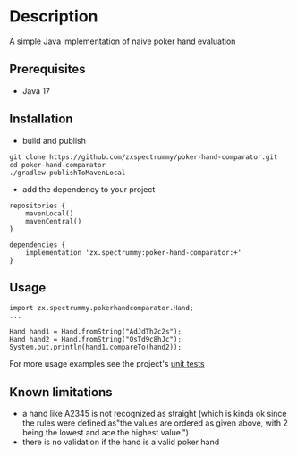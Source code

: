 # Description

A simple Java implementation of naive poker hand evaluation

## Prerequisites

* Java 17

## Installation

* build and publish

```
git clone https://github.com/zxspectrummy/poker-hand-comparator.git
cd poker-hand-comparator
./gradlew publishToMavenLocal
```

* add the dependency to your project

```
repositories {
    mavenLocal()
    mavenCentral()
}

dependencies {
    implementation 'zx.spectrummy:poker-hand-comparator:+'
}
```

## Usage

```
import zx.spectrummy.pokerhandcomparator.Hand;
...

Hand hand1 = Hand.fromString("AdJdTh2c2s");
Hand hand2 = Hand.fromString("QsTd9c8hJc");
System.out.println(hand1.compareTo(hand2));

```

For more usage examples see the
project's [unit tests](https://github.com/zxspectrummy/poker-hand-comparator/blob/main/src/test/java/zx/spectrummy/pokerhandcomparator/HandTest.java)

## Known limitations

* a hand like A2345 is not recognized as straight (which is kinda ok since the rules were defined as"the values are
  ordered as given above, with 2 being the lowest and ace the highest value.")
* there is no validation if the hand is a valid poker hand
